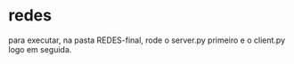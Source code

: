 # redes

para executar, na pasta REDES-final, rode o server.py primeiro e o client.py logo em seguida.
